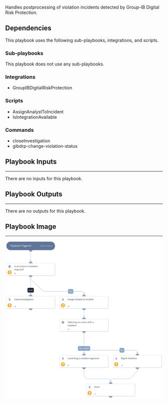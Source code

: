 Handles postprocessing of violation incidents detected by Group-IB Digital Risk Protection.

## Dependencies

This playbook uses the following sub-playbooks, integrations, and scripts.

### Sub-playbooks

This playbook does not use any sub-playbooks.

### Integrations

* GroupIBDigitalRiskProtection

### Scripts

* AssignAnalystToIncident
* IsIntegrationAvailable

### Commands

* closeInvestigation
* gibdrp-change-violation-status

## Playbook Inputs

---
There are no inputs for this playbook.

## Playbook Outputs

---
There are no outputs for this playbook.

## Playbook Image

---

![Group-IB Digital Risk Protection - Violation Incident Postprocessing](../doc_files/Violation_Incident_Postprocessing_-_Group-IB_Digital_Risk_Protection.png)
